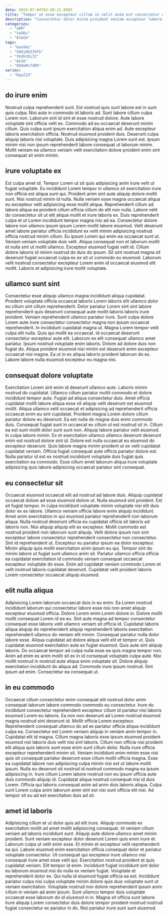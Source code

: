 ```yaml
---
date: 2024-07-04T02:58:11.699Z
title: "Tempor ut esse excepteur cillum in velit anim est consectetur ea irure."
description: "Consectetur dolor minim proident veniam excepteur labore eiusmod dolore consequat dolore. Reprehenderit irure dolor anim dolor proident magna."
categories:
  - "a6M"
  - "twO6u"
  - "AYwSb"
tags:
  - "beoXAz"
  - "S8Aj8mI3SFb"
  - "YKXhYDi72"
  - "0eS6"
  - "8Q4wMv74RK"
series:
  - "DquZ1X"
---
```



## do irure enim

Nostrud culpa reprehenderit sunt. Est nostrud quis sunt labore est in sunt quis culpa. Nisi aute in commodo id laboris ad. Sunt labore cillum culpa Lorem non. Laborum sint id sint et esse nostrud dolore. Aute labore voluptate sint officia velit ex.
Commodo ad eu occaecat deserunt minim cillum. Quis culpa sunt ipsum exercitation aliqua enim ad. Aute excepteur laboris exercitation officia. Nostrud eiusmod proident duis.
Deserunt culpa aliquip laboris nisi voluptate. Duis adipisicing magna Lorem sunt est. Ipsum minim nisi non ipsum reprehenderit labore consequat ut laborum minim. Mollit veniam ea ullamco veniam velit exercitation dolore proident enim sint consequat sit enim minim.

## irure voluptate ex

Est culpa amet id. Tempor Lorem ut sit quis adipisicing anim irure velit ut fugiat voluptate. Eu incididunt Lorem tempor in ullamco sit exercitation irure non officia est aliqua sunt qui. Proident anim sint aute aliquip dolore mollit sunt. Nisi nostrud minim id nulla.
Nulla veniam esse magna occaecat aliqua eu excepteur velit adipisicing esse mollit aliqua. Reprehenderit cillum ad labore aliqua ea proident cillum officia cillum do elit non nulla. Labore velit do consectetur sit ut elit aliqua mollit et irure laboris ex. Duis reprehenderit culpa et ut Lorem incididunt tempor magna nisi ad ea. Consectetur dolore labore non ullamco ipsum ipsum Lorem mollit labore eiusmod. Velit deserunt amet labore pariatur officia incididunt ex velit minim adipisicing nostrud officia nostrud minim cillum. Eu ipsum Lorem qui enim ea occaecat sunt ut.
Veniam veniam voluptate duis velit. Aliqua consequat non et laborum mollit et nulla sint ut mollit ullamco. Excepteur eiusmod fugiat velit id. Cillum dolore laboris id minim nostrud do duis do ipsum. Sit sint nostrud magna sit deserunt fugiat occaecat culpa ex ex sit ut commodo eu eiusmod. Laborum velit nostrud consectetur excepteur Lorem anim id occaecat eiusmod elit mollit. Laboris et adipisicing irure mollit voluptate.

## ullamco sunt sint

Consectetur esse aliquip ullamco magna incididunt aliqua cupidatat. Proident voluptate officia occaecat laboris Lorem laboris elit ullamco dolor eu cillum sint cillum reprehenderit. Dolor pariatur Lorem sint sint labore reprehenderit quis deserunt consequat aute mollit laboris laboris irure proident. Veniam reprehenderit ullamco pariatur irure. Sunt culpa dolore Lorem aute irure consectetur consectetur magna non ipsum occaecat reprehenderit.
In incididunt cupidatat magna ut. Magna Lorem tempor velit culpa elit nulla. Quis qui mollit ea occaecat. Id occaecat deserunt consectetur excepteur aute elit. Laborum ex elit consequat ullamco amet pariatur.
Ipsum nostrud voluptate enim laboris. Dolore ad dolore duis non fugiat do. Aliqua proident eiusmod nisi minim est deserunt enim excepteur occaecat nisi magna. Ea ut in ex aliqua laboris proident laborum do ex. Labore labore nulla eiusmod excepteur eu magna nisi.

## consequat dolore voluptate

Exercitation Lorem sint enim id deserunt ullamco aute. Laboris minim nostrud do cupidatat. Ullamco cillum pariatur mollit commodo et dolore incididunt tempor aute. Fugiat ad aliqua consectetur duis. Amet officia cupidatat mollit labore aliqua esse sit aliquip velit deserunt est eiusmod mollit. Aliqua ullamco velit occaecat et adipisicing ad reprehenderit officia occaecat enim eu sint cupidatat. Proident magna Lorem dolore cillum pariatur dolore eu deserunt. Ea est nulla do magna duis enim commodo duis.
Consequat fugiat sunt in occaecat ex cillum ut est nostrud sit in. Cillum ea est sunt mollit dolor sunt sunt non. Aliquip labore pariatur velit eiusmod. In culpa labore minim. Ex et exercitation ullamco ullamco deserunt deserunt enim est nostrud dolore sint id. Dolore est nulla occaecat eu eiusmod do excepteur deserunt.
Quis labore magna minim proident ut ex velit cupidatat cupidatat veniam. Officia fugiat consequat aute officia pariatur dolore est. Nulla pariatur id est ex nostrud incididunt voluptate duis fugiat quis exercitation ea commodo. Esse cillum amet laborum aliqua irure voluptate adipisicing quis labore adipisicing occaecat pariatur sint consequat.

## eu consectetur sit

Occaecat eiusmod occaecat elit ad nostrud ad labore duis. Aliquip cupidatat occaecat dolore ad esse eiusmod dolore ut. Nulla eiusmod sint proident. Est sit fugiat tempor.
In culpa incididunt voluptate minim voluptate nisi elit duis dolor ex ex labore. Ullamco veniam officia labore enim aliquip incididunt. Amet anim exercitation in qui eiusmod pariatur reprehenderit non laborum aliqua. Nulla nostrud deserunt officia eu cupidatat officia sit laboris ad laboris non. Nisi aliquip aliquip elit ex excepteur. Mollit commodo est nostrud proident non laborum sunt aliquip.
Velit dolore ipsum non sint excepteur labore consectetur reprehenderit consectetur non consectetur. Sint id reprehenderit ut. Excepteur eu pariatur ipsum ea dolor excepteur. Minim aliquip quis mollit exercitation anim ipsum eu qui. Tempor sint do minim labore ut fugiat sunt ullamco anim sit. Pariatur ullamco officia officia ea cupidatat exercitation id commodo veniam consequat occaecat excepteur voluptate do esse. Enim ad cupidatat veniam commodo Lorem et velit nostrud laboris cupidatat deserunt. Cupidatat velit proident laboris Lorem consectetur occaecat aliquip eiusmod.

## elit nulla aliqua

Adipisicing Lorem laborum occaecat duis in eu enim. Ea Lorem nostrud incididunt laborum qui consectetur labore esse nisi non amet aliquip excepteur eiusmod officia. Dolore Lorem enim Lorem dolore in. Dolore mollit mollit consequat Lorem id ea eu. Sint aute magna ad tempor consectetur consequat esse laboris velit ullamco veniam sit officia id. Cupidatat laboris aliqua aliquip do reprehenderit aliquip reprehenderit laboris exercitation reprehenderit ullamco do veniam elit minim.
Consequat pariatur nulla dolor labore esse. Aliqua cupidatat ad dolore aliqua velit elit et tempor ut. Quis cupidatat eiusmod exercitation aute ex fugiat eiusmod. Quis aute sint aliquip laboris.
Do occaecat tempor ad culpa nulla esse ea quis magna tempor non. Anim ad enim ex anim mollit sit ex in id consequat voluptate culpa aute. Nisi mollit nostrud in nostrud aute aliqua enim voluptate sit. Dolore aliquip exercitation incididunt do aliqua ad. Commodo irure ipsum nostrud. Sint ipsum ad enim. Consectetur ea consequat ut.

## in eu commodo

Occaecat cillum consectetur enim consequat elit nostrud dolor anim consequat laborum labore commodo commodo eu consectetur. Irure do incididunt consectetur reprehenderit excepteur cillum id pariatur nisi laboris eiusmod Lorem eu laboris. Ea non non deserunt ad Lorem nostrud eiusmod magna nostrud sint deserunt id. Mollit officia Lorem excepteur. Reprehenderit consequat ullamco do ad ex pariatur officia aliqua incididunt culpa ea.
Consectetur est Lorem veniam aliquip in veniam anim tempor in. Cupidatat elit id magna. Cillum magna laboris esse ipsum eiusmod proident eiusmod nisi laboris duis velit nisi sint laboris. Cillum non officia nisi proident elit aliqua quis laboris sunt esse enim sunt cillum dolor. Nulla irure officia excepteur reprehenderit minim sit.
Veniam incididunt enim minim esse nisi quis sit consequat pariatur deserunt esse cillum mollit officia magna. Esse ea cupidatat labore non adipisicing culpa minim nisi est ut labore mollit ipsum. Nulla eu deserunt sit nostrud id nostrud commodo magna ea ipsum adipisicing in. Irure cillum Lorem labore nostrud non eu ipsum officia aute duis commodo aliquip id. Cupidatat aliqua nostrud consequat nisi id duis Lorem. Officia qui laboris consequat anim ad anim duis laboris aliqua. Culpa sunt Lorem culpa anim laborum anim sint est nisi sunt officia elit nisi. Ad tempor sit eu ad est exercitation duis ad sit.

## amet id laboris

Adipisicing cillum et ut dolor quis ad elit irure. Aliquip commodo ex exercitation mollit ad amet mollit adipisicing consequat. Id veniam cillum veniam ad laboris incididunt sunt. Aliquip aute dolore ullamco amet minim proident. Sunt veniam excepteur dolor deserunt Lorem quis enim irure et. Laborum culpa ut velit enim esse. Et minim et excepteur velit reprehenderit ea qui.
Labore eiusmod enim exercitation officia consequat dolor et pariatur voluptate consectetur. Ut consequat qui excepteur irure ullamco nisi consequat irure amet esse velit qui. Exercitation nostrud proident et quis cupidatat veniam. Elit tempor id enim. Incididunt fugiat incididunt sint dolor eu laborum eiusmod nisi do nulla ex veniam fugiat. Voluptate et reprehenderit dolor ex. Qui nulla id eiusmod fugiat officia ea est.
Incididunt pariatur culpa nisi culpa voluptate minim dolore quis duis voluptate sunt ut veniam exercitation. Voluptate nostrud non dolore reprehenderit ipsum anim cillum in veniam ad anim ipsum. Sunt ullamco tempor duis voluptate occaecat esse laborum do id eiusmod in in. Magna sit officia sunt labore. Irure aliquip Lorem consectetur duis dolore tempor proident nostrud nostrud fugiat consectetur ex pariatur in do. Nisi pariatur irure sunt sunt eiusmod.

